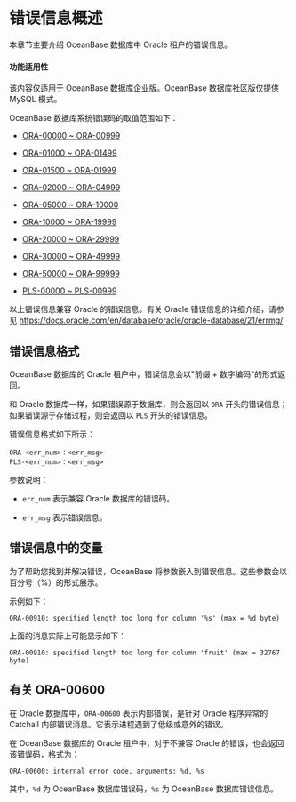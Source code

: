 错误信息概述
===========================

本章节主要介绍 OceanBase 数据库中 Oracle 租户的错误信息。

  <main id="notice" >
    <h4>功能适用性</h4>
    <p>该内容仅适用于 OceanBase 数据库企业版。OceanBase 数据库社区版仅提供 MySQL 模式。</p>
  </main>

OceanBase 数据库系统错误码的取值范围如下：

* [ORA-00000 \~ ORA-00999](2.ora-00000-to-ora-00999-of-oracle-mode.md)

* [ORA-01000 \~ ORA-01499](3.ora-01000-to-ora-01499-of-oracle-mode.md)

* [ORA-01500 \~ ORA-01999](4.ora-01500-to-ora-01999-of-oracle-mode.md)

* [ORA-02000 \~ ORA-04999](5.ora-02000-to-ora-04999-of-oracle-mode.md)

* [ORA-05000 \~ ORA-10000](6.ora-05000-to-ora-10000-of-oracle-mode.md)

* [ORA-10000 \~ ORA-19999](7.ora-10000-to-ora-19999-of-oracle-mode.md)

* [ORA-20000 \~ ORA-29999](8.ora-20000-to-ora-29999-of-oracle-mode.md)

* [ORA-30000 \~ ORA-49999](9.ora-30000-to-ora-49999-of-oracle-mode.md)

* [ORA-50000 \~ ORA-99999](10.ora-50000-to-ora-99999-of-oracle-mode.md)

* [PLS-00000 \~ PLS-00999](11.pls-00000-to-pls-00999-of-oracle-mode.md)

以上错误信息兼容 Oracle 的错误信息。有关 Oracle 错误信息的详细介绍，请参见 <https://docs.oracle.com/en/database/oracle/oracle-database/21/errmg/>

错误信息格式
---------------------------

OceanBase 数据库的 Oracle 租户中，错误信息会以"前缀 + 数字编码"的形式返回。

和 Oracle 数据库一样，如果错误源于数据库，则会返回以 `ORA` 开头的错误信息；如果错误源于存储过程，则会返回以 `PLS` 开头的错误信息。

错误信息格式如下所示：

```unknow
ORA-<err_num>：<err_msg>
PLS-<err_num>：<err_msg>
```

参数说明：

* `err_num` 表示兼容 Oracle 数据库的错误码。

* `err_msg` 表示错误信息。

错误信息中的变量
-----------------------------

为了帮助您找到并解决错误，OceanBase 将参数嵌入到错误信息。这些参数会以百分号（%）的形式展示。

示例如下：

```unknow
ORA-00910: specified length too long for column '%s' (max = %d byte)
```

上面的消息实际上可能显示如下：

```unknow
ORA-00910: specified length too long for column 'fruit' (max = 32767 byte)
```

有关 ORA-00600
---------------------------------

在 Oracle 数据库中，`ORA-00600` 表示内部错误，是针对 Oracle 程序异常的 Catchall 内部错误消息。它表示进程遇到了低级或意外的错误。

在 OceanBase 数据库的 Oracle 租户中，对于不兼容 Oracle 的错误，也会返回该错误码，格式为：

```unknow
ORA-00600: internal error code, arguments: %d, %s
```

其中，`%d` 为 OceanBase 数据库错误码，`%s` 为 OceanBase 数据库错误信息。
